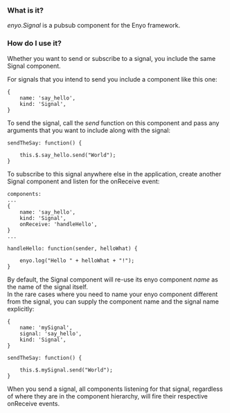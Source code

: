 ### What is it?

_enyo.Signal_ is a pubsub component for the Enyo framework.


### How do I use it?

Whether you want to send or subscribe to a signal, you include the same Signal component.

For signals that you intend to send you include a component like this one:

    {
        name: 'say_hello',
        kind: 'Signal',
    }

To send the signal, call the _send_ function on this component and pass any arguments that you want to include along with the signal:

    sendTheSay: function() {

        this.$.say_hello.send("World");
    }

To subscribe to this signal anywhere else in the application, create another Signal component and listen for the onReceive event:

    components:
    ...
    {
        name: 'say_hello',
        kind: 'Signal',
        onReceive: 'handleHello',
    }
    ...

    handleHello: function(sender, helloWhat) {

        enyo.log("Hello " + helloWhat + "!");
    }

By default, the Signal component will re-use its enyo component _name_ as the name of the signal itself.  
In the rare cases where you need to name your enyo component different from the signal, you can supply the component name and the signal name explicitly:

    {
        name: 'mySignal',
        signal: 'say_hello',
        kind: 'Signal',
    }

    sendTheSay: function() {

        this.$.mySignal.send("World");
    }

When you send a signal, all components listening for that signal, regardless of where they are in the component hierarchy, will fire their respective onReceive events.
